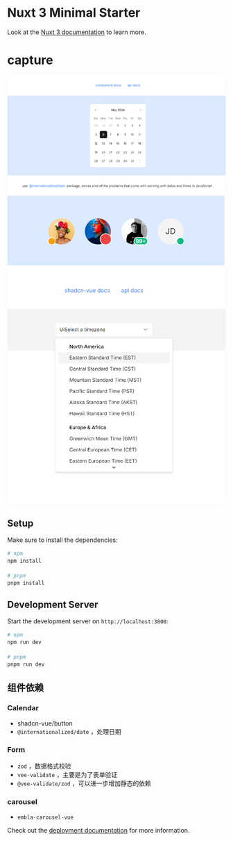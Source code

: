 # Nuxt 3 Minimal Starter

Look at the [Nuxt 3 documentation](https://nuxt.com/docs/getting-started/introduction) to learn more.

# capture

![](/assets/image/1715004950134.png)
![](/assets/image/1715004700263.png)
![](/assets/image/1715004482754.png)

## Setup

Make sure to install the dependencies:

```bash
# npm
npm install

# pnpm
pnpm install

```

## Development Server

Start the development server on `http://localhost:3000`:

```bash
# npm
npm run dev

# pnpm
pnpm run dev

```

## 组件依赖

### Calendar
- shadcn-vue/button 
- `@internationalized/date` ，处理日期

### Form
- `zod` ，数据格式校验
- `vee-validate` ，主要是为了表单验证
- `@vee-validate/zod` ，可以进一步增加静态的依赖

### carousel 
- `embla-carousel-vue`


Check out the [deployment documentation](https://nuxt.com/docs/getting-started/deployment) for more information.
